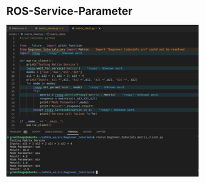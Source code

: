 # ROS-Service-Parameter

![](https://github.com/Gromitmugs/ROS-Service-Parameter/blob/Main/Screen%20Shot%202565-09-14%20at%2015.41.09.png)
